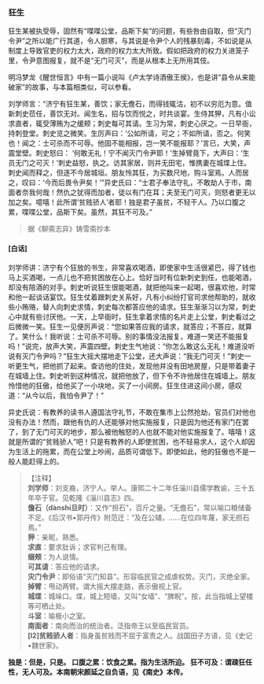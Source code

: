 <script type="text/javascript">
    var head = document.getElementsByTagName('head')[0];
    cssURL = '/public/liao.css';
    linkTag = document.createElement('link');
    linkTag.href = cssURL;
    linkTag.setAttribute('type','text/css');
    linkTag.setAttribute('rel','stylesheet');
    head.appendChild(linkTag);
</script>
### 狂生

狂生某被执受辱，固然有“喋喋公堂，品斯下矣”的问题，有些咎由自取，但“灭门令尹”之所以能广行其道，令人胆寒，与其说是令尹个人的残暴刻毒，不如说是从制度上导致官吏的权力太大，政府的权力太大所致。假如把政府的权力关进笼子里，令尹意图报复，就不是“无门可灭”，而是从根本上无所用其伎。

明冯梦龙《醒世恒言》中有一篇小说叫《卢太学诗酒傲王侯》，也是讲“县令从来能破家”的故事，与本篇相类似，可以参看。

刘学师言：“济宁有狂生某，善饮；家无儋石，而得钱辄沽，初不以穷厄为意。值新刺史莅任，善饮无对。闻生名，招与饮而悦之，时共谈宴。生侍其狎，凡有小讼求直者，辄受薄贿为之缓颊；刺史每可其请。生习为常，刺史心厌之。一日早衙，持刺登堂。刺史览之微笑。生厉声曰：‘公如所请，可之；不如所请，否之。何笑也！闻之：士可杀而不可辱。他固不能相报，岂一笑不能报耶？’言已，大笑，声震堂壁。刺史怒曰：
‘何敢无礼！宁不闻灭门令尹耶！’生掉臂竟下，大声曰：‘生员无门之可灭！’刺史益怒，执之。访其家居，则并无田宅，惟携妻在城堞上住。刺史闻而释之，但逐不今居城垣。朋友怜其狂，为买数尺地，购斗室焉。人而居之，叹曰：‘今而后畏令尹矣！’”异史氏曰：“士君子奉法守礼，不敢劫人于市，南面者奈我何哉！然仇之犹得而加者，徒以有门在耳；夫至无门可灭，则怒者更无以加之矣。噫嘻！此所谓‘贫贱骄人’者耶！独是君子虽贫，不轻干人。乃以口腹之累，喋喋公堂，品斯下矣。虽然，其狂不可及。”

</section>

> 据《聊斋志异》铸雪斋抄本

#### [白话]
<aside>

刘学师讲：济宁有个狂放的书生，非常喜欢喝酒，即使家中生活很紧巴，得了钱也马上买酒喝，一点儿也不把贫困放在心上。恰好当时有位新刺史到任，也能喝酒，却没有陪酒的对手。刺史听说狂生很能喝酒，就把他叫来一起喝，很喜欢他，时常和他一起谈话宴饮。狂生仗着跟刺史关系好，凡有小纠纷打官司求他帮助的，就收些小贿赂，替人向刺史求情，刺史每次都答应他的请求。狂生渐渐习以为常，刺史心中就有些讨厌他。一天，上早衙时，狂生拿着求情的名片走上公堂，刺史看过之后微微一笑。狂生一见便厉声说：“您如果答应我的请求，就答应；不答应，就算了。笑什么！我听说：士可杀不可辱。别的事情没法报复，难道一笑还不能报复吗！”说完，放声大笑，声震四壁。刺史生气地说：“你怎么敢这么无礼！难道没听说有灭门令尹吗？”狂生大摇大摆地走下公堂，还大声说：“我无门可灭！”刺史一听更生气，把他抓了起来。查访他的住处，发现他并没有田地房屋，只是带着妻子在城墙上住。刺史听到这种情况，就把他放了，但下令不许他居住在城墙上。朋友怜惜他的狂傲，给他买了一小块地，买了一小间房。狂生住进这间小房，感叹道：“从今以后，我怕令尹了！”

异史氏说：有教养的读书人遵国法守礼节，不敢在集市上公然抢劫，官员们对他也没有办法！然而，跟他有仇的人还能够对他实施报复，只是因为他还有家门在罢了，到了无门可灭的地步，那么被他触怒的人也就不能对他实施报复了。嘻嘻！这就是所谓的“贫贱骄人”吧！只是有教养的人即使贫困，也不轻易求人，这个人却因为生活上的拖累，而在公堂上吵闹，品质可谓低下。即使如此，他的狂傲也不是一般人能赶得上的。

</aside>

> 【注释】  
<b>刘学师</b>：刘支裔，济宁人。举人。康熙二十二年任淄川县儒学教谕，三十五年卒于官。见乾隆《淄川县志》四。  
<b>儋石（dànshí旦时）</b>：又作“担石”，百斤之量。“无儋石”，常以喻口粮储备不足。《后汉书•郭丹传》附范迁：“及在公辅，……在位四年蔑，家无担石焉。”  
<b>狎</b>：亲昵，熟悉。  
<b>求直</b>：要求肚诉；求官判己有理。  
<b>缀颊</b>：为人说情。  
<b>可其请</b>：答应他的请求。  
<b>灾门令尹</b>：即俗语“灭门知县”。形容临民官之成虐权势。灭门，灭绝全家。  
<b>掉臂</b>：甩动两臂。谓大摇大摆走路，表示傲视上官。  
<b>城堞</b>：城垛口。堞，城上短墙，又叫“女墙”、“脾睨”。按，此当指城上望楼等可栖止处。  
<b>斗室</b>：喻极小之室。  
<b>南面者</b>：南向而治的统治者。泛指帝王以至临民官员。  
<b>[l2]贫贱骄人者</b>：指身虽贫贱而不屈于富贵之人。战国田子方语，见《史记•魏世家》。  
<b>  
<b>独是</b>：但是，只是。  
<b>口腹之累</b>：饮食之累。指为生活所迫。  
<b>狂不可及</b>：谓疎狂任性，无人可及。本南朝宋颜延之自负语，见《南史》本传。  
